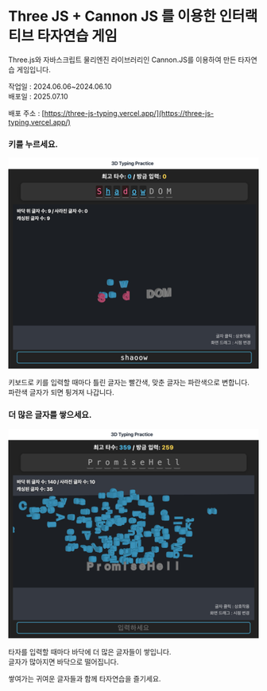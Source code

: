 # Three JS + Cannon JS 를 이용한 인터랙티브 타자연습 게임

Three.js와 자바스크립트 물리엔진 라이브러리인 Cannon.JS를 이용하여 만든 타자연습 게임입니다.

작업일 : 2024.06.06~2024.06.10  
배포일 : 2025.07.10

배포 주소 : [https://three-js-typing.vercel.app/](https://three-js-typing.vercel.app/)

### 키를 누르세요.

![key-press](public/images/typing1.png)

키보드로 키를 입력할 때마다 틀린 글자는 빨간색, 맞춘 글자는 파란색으로 변합니다.  
파란색 글자가 되면 튕겨져 나갑니다.

### 더 많은 글자를 쌓으세요.

![gather](public/images/typing2.png)

타자를 입력할 때마다 바닥에 더 많은 글자들이 쌓입니다.  
글자가 많아지면 바닥으로 떨어집니다.

쌓여가는 귀여운 글자들과 함께 타자연습을 즐기세요.
